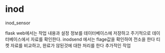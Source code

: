 # inod
inod_sensor

flask web에서는 작업 내용과 설정 정보를 데이터베이스에 저장하고
주기적으로 데이터베이스에서 자료를 확인한다.
inodsend 에서는 flage값을 확인하여 전소을 한다
티켓 자료를 비교하고, 완료가 않된것에 대한 처리를 한다
추가적인 작업